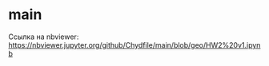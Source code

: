 # main

Ссылка на nbviewer:
https://nbviewer.jupyter.org/github/Chydfile/main/blob/geo/HW2%20v1.ipynb
